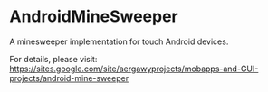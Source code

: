# AndroidMineSweeper
A minesweeper implementation for touch Android devices.

For details, please visit:
https://sites.google.com/site/aergawyprojects/mobapps-and-GUI-projects/android-mine-sweeper
